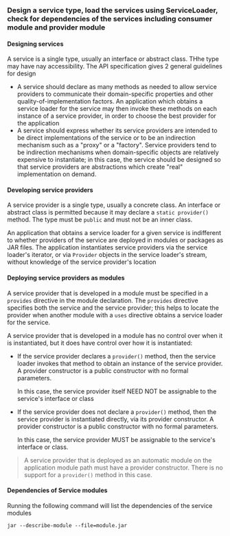 ### Design a service type, load the services using ServiceLoader, check for dependencies of the services including consumer module and provider module

#### Designing services
A service is a single type, usually an interface or abstract class. THhe type may have nay accessibility. The API
 specification gives 2 general guidelines for design
 
 - A service should declare as many methods as needed to allow service providers to communicate their domain-specific
 properties and other quality-of-implementation factors. 
 An application which obtains a service loader for the service may then invoke these methods on each instance of a
 service provider, in order to choose the best provider for the application 
- A service should express whether its service providers are intended to be direct implementations of the service or to
 be an indirection mechanism such as a "proxy" or a "factory". 
 Service providers tend to be indirection mechanisms when domain-specific objects are relatively expensive to
 instantiate; in this case, the service should be designed so that service providers are abstractions which create 
 "real" implementation on demand.
 
#### Developing service providers
A service provider is a single type, usually a concrete class. An interface or abstract class is permitted because it 
may declare a `static provider()` method. The type must be `public` and must not be an inner class.

An application that obtains a service loader for a given service is indifferent to whether providers of the service 
are deployed in modules or packages as JAR files. The application instantiates service providers via the service 
loader's iterator, or via `Provider` objects in the service loader's stream, without knowledge of the service 
provider's location

#### Deploying service providers as modules 
A service provider that is developed in a module must be specified in a `provides` directive in the module declaration. 
The `provides` directive specifies both the service and the service provider; this helps to locate the provider when
 another module with a `uses` directive obtains a service loader for the service. 
 
A service provider that is developed in a module has no control over when it is instantiated, but it does have control 
over how it is instantiated:

 - If the service provider declares a `provider()` method, then the service loader invokes that method to obtain an
  instance of the service provider.  A provider constructor is a public constructor with no formal parameters.
  
    In this case, the service provider itself NEED NOT be assignable to the service's interface or class
  
 - If the service provider does not declare a `provider()` method, then the service provider is instantiated directly, 
   via its provider constructor. A provider constructor is a public constructor with no formal parameters.
   
   In this case, the service provider MUST be assignable to the service's interface or class.
   
>  A service provider that is deployed as an automatic module on the application module path must have a provider constructor. 
> There is no support for a `provider()` method in this case.  

####  Dependencies of Service modules 

Running the following command will list the dependencies of the service modules
```shell script
jar --describe-module --file=module.jar
```
